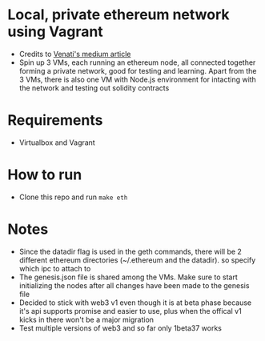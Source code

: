 # Local, private ethereum network using Vagrant
- Credits to [Venati's medium article](https://medium.com/@yashwanthvenati/setup-private-ethereum-blockchain-network-with-multiple-nodes-in-5-mins-708ab89b1966)
- Spin up 3 VMs, each running an ethereum node, all connected together forming a private network, good for testing and learning. Apart from the 3 VMs, there is also one VM with Node.js environment for intacting with the network and testing out solidity contracts

# Requirements
- Virtualbox and Vagrant

# How to run
- Clone this repo and run `make eth`

# Notes
- Since the datadir flag is used in the geth commands, there will be 2 different ethereum directories (~/.ethereum and the datadir).  so specify which ipc to attach to
- The genesis.json file is shared among the VMs. Make sure to start initializing the nodes after all changes have been made to the genesis file
- Decided to stick with web3 v1 even though it is at beta phase because it's api supports promise and easier to use, plus when the offical v1 kicks in there won't be a major migration
- Test multiple versions of web3 and so far only 1beta37 works